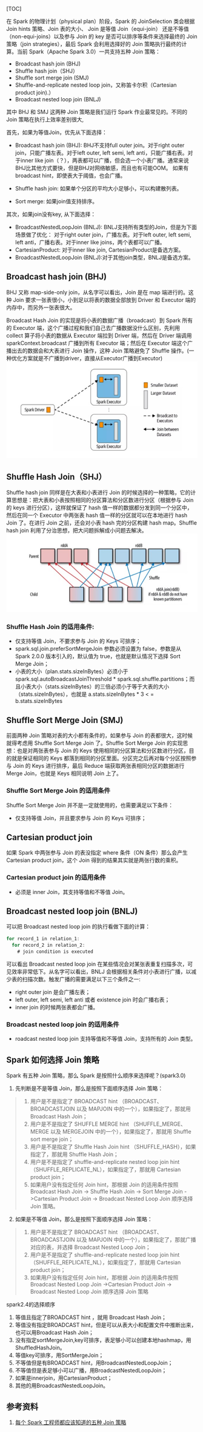 [TOC]

在 Spark 的物理计划（physical plan）阶段，Spark 的 JoinSelection 类会根据 Join hints 策略、Join 表的大小、 Join 是等值 Join（equi-join） 还是不等值（non-equi-joins）以及参与 Join 的 key 是否可以排序等条件来选择最终的 Join 策略（join strategies），最后 Spark 会利用选择好的 Join 策略执行最终的计算。当前 Spark（Apache Spark 3.0）一共支持五种 Join 策略：
* Broadcast hash join (BHJ)
* Shuffle hash join（SHJ）
* Shuffle sort merge join (SMJ)
* Shuffle-and-replicate nested loop join，又称笛卡尔积（Cartesian product join).）
* Broadcast nested loop join (BNLJ)

其中 BHJ 和 SMJ 这两种 Join 策略是我们运行 Spark 作业最常见的。不同的 Join 策略在执行上效率差别很大,

首先，如果为等值Join，优先从下面选择：
* Broadcast hash join (BHJ):
    BHJ不支持full outer join。对于right outer join，只能广播左表。对于left outer, left semi, left anti，只能广播右表。对于inner like join（？），两表都可以广播，但会选一个小表广播。通常来说BHJ比其他方式要快，但是BHJ对网络敏感，而且也有可能OOM。
    如果有broadcast hint，即使表大于阈值，也会广播。

* Shuffle hash join: 如果单个分区的平均大小足够小，可以构建散列表。

* Sort merge: 如果join值支持排序。

其次，如果join没有key, 从下面选择：
*  BroadcastNestedLoopJoin (BNLJ):
    BNLJ支持所有类型的Join，但是为下面场景做了优化：
    对于right outer join，广播左表。对于left outer, left semi, left anti，广播右表。对于inner like joins，两个表都可以广播。
* CartesianProduct: 对于inner like join, CartesianProduct是备选方案。
* BroadcastNestedLoopJoin (BNLJ):对于其他join类型，BNLJ是备选方案。
  
 ## Broadcast hash join (BHJ)
 BHJ 又称 map-side-only join，从名字可以看出，Join 是在 map 端进行的。这种 Join 要求一张表很小，小到足以将表的数据全部放到 Driver 和 Executor 端的内存中，而另外一张表很大。

 Broadcast Hash Join 的实现是将小表的数据广播（broadcast）到 Spark 所有的 Executor 端，这个广播过程和我们自己去广播数据没什么区别，先利用 collect 算子将小表的数据从 Executor 端拉到 Driver 端，然后在 Driver 端调用 sparkContext.broadcast 广播到所有 Executor 端；然后在 Executor 端这个广播出去的数据会和大表进行 Join 操作，这种 Join 策略避免了 Shuffle 操作。(一种优化方案就是不广播到driver，直接从Executor广播到Executor)
 ![](images/Dingtalk_20211215141853.jpg)

## Shuffle Hash Join（SHJ）
Shuffle hash join 同样是在大表和小表进行 Join 的时候选择的一种策略，它的计算思想是：把大表和小表按照相同的分区算法和分区数进行分区（根据参与 Join 的 keys 进行分区），这样就保证了 hash 值一样的数据都分发到同一个分区中，然后在同一个 Executor 中两张表 hash 值一样的分区就可以在本地进行 hash Join 了。在进行 Join 之前，还会对小表 hash 完的分区构建 hash map。Shuffle hash join 利用了分治思想，把大问题拆解成小问题去解决。
![](images/Dingtalk_20211215142941.jpg)

### Shuffle Hash Join 的适用条件:

* 仅支持等值 Join，不要求参与 Join 的 Keys 可排序；
* spark.sql.join.preferSortMergeJoin 参数必须设置为 false，参数是从 Spark 2.0.0 版本引入的，默认值为 true，也就是默认情况下选择 Sort Merge Join；
* 小表的大小（plan.stats.sizeInBytes）必须小于 spark.sql.autoBroadcastJoinThreshold * spark.sql.shuffle.partitions；而且小表大小（stats.sizeInBytes）的三倍必须小于等于大表的大小（stats.sizeInBytes），也就是 a.stats.sizeInBytes * 3 < = b.stats.sizeInBytes

## Shuffle Sort Merge Join (SMJ)
前面两种 Join 策略对表的大小都有条件的，如果参与 Join 的表都很大，这时候就得考虑用 Shuffle Sort Merge Join 了。Shuffle Sort Merge Join 的实现思想：也是对两张表参与 Join 的 Keys 使用相同的分区算法和分区数进行分区，目的就是保证相同的 Keys 都落到相同的分区里面。分区完之后再对每个分区按照参与 Join 的 Keys 进行排序，最后 Reduce 端获取两张表相同分区的数据进行 Merge Join，也就是 Keys 相同说明 Join 上了。

### Shuffle Sort Merge Join 的适用条件
Shuffle Sort Merge Join 并不是一定就使用的，也需要满足以下条件：
* 仅支持等值 Join，并且要求参与 Join 的 Keys 可排序；

## Cartesian product join
如果 Spark 中两张参与 Join 的表没指定 where 条件（ON 条件）那么会产生 Cartesian product join，这个 Join 得到的结果其实就是两张行数的乘积。

### Cartesian product join 的适用条件
* 必须是 inner Join，其支持等值和不等值 Join。

## Broadcast nested loop join (BNLJ)
可以把 Broadcast nested loop join 的执行看做下面的计算：
```scala
for record_1 in relation_1:
  for record_2 in relation_2:
    # join condition is executed
```
可以看出 Broadcast nested loop join 在某些情况会对某张表重复扫描多次，可见效率非常低下。从名字可以看出，BNLJ 会根据相关条件对小表进行广播，以减少表的扫描次数。触发广播的需要满足以下三个条件之一:
* right outer join 是会广播左表；
* left outer, left semi, left anti 或者 existence join 时会广播右表；
* inner join 的时候两张表都会广播。

### Broadcast nested loop join 的适用条件
* roadcast nested loop join 支持等值和不等值 Join，支持所有的 Join 类型。

## Spark 如何选择 Join 策略
Spark 有五种 Join 策略，那么 Spark 是按照什么顺序来选择呢？(spark3.0)

1. 先判断是不是等值 Join，那么是按照下面顺序选择 Join 策略：
 > 1. 用户是不是指定了 BROADCAST hint （BROADCAST、BROADCASTJOIN 以及 MAPJOIN 中的一个），如果指定了，那就用 Broadcast Hash Join；
 > 2. 用户是不是指定了 SHUFFLE MERGE hint （SHUFFLE_MERGE、MERGE 以及 MERGEJOIN 中的一个），如果指定了，那就用 Shuffle sort merge join；
 > 3. 用户是不是指定了 Shuffle Hash Join hint （SHUFFLE_HASH），如果指定了，那就用 Shuffle Hash Join；
 > 4. 用户是不是指定了 shuffle-and-replicate nested loop join hint （SHUFFLE_REPLICATE_NL），如果指定了，那就用 Cartesian product join；
 > 5. 如果用户没有指定任何 Join hint，那根据 Join 的适用条件按照 Broadcast Hash Join -> Shuffle Hash Join -> Sort Merge Join ->Cartesian Product Join -> Broadcast Nested Loop Join 顺序选择 Join 策略。

 2. 如果是不等值 Join，那么是按照下面顺序选择 Join 策略：
   > 1. 用户是不是指定了 BROADCAST hint （BROADCAST、BROADCASTJOIN 以及 MAPJOIN 中的一个），如果指定了，那就广播对应的表，并选择 Broadcast Nested Loop Join；
   >2. 用户是不是指定了 shuffle-and-replicate nested loop join hint （SHUFFLE_REPLICATE_NL），如果指定了，那就用 Cartesian product join；
   >3. 如果用户没有指定任何 Join hint，那根据 Join 的适用条件按照 Broadcast Nested Loop Join ->Cartesian Product Join -> Broadcast Nested Loop Join 顺序选择 Join 策略



spark2.4的选择顺序
1. 等值且指定了BROADCAST hint ，就用 Broadcast Hash Join；
2. 等值没有指定BROADCAST hint，但是可以从表大小和配置文件中推断出来，也可以用Broadcast Hash Join；
3. 没有指定sortMergeJoin,key可排序，表足够小可以创建本地hashmap，用 ShuffledHashJoin。
4. 等值key可排序，用SortMergeJoin；
5. 不等值但是有BROADCAST hint，用BroadcastNestedLoopJoin；
6. 不等值但是表足够小可以广播，用BroadcastNestedLoopJoin；
7. 如果是innerjoin，用CartesianProduct；
8. 其他的用BroadcastNestedLoopJoin。


## 参考资料
1. [每个 Spark 工程师都应该知道的五种 Join 策略](https://mp.weixin.qq.com/s?__biz=MzA5MTc0NTMwNQ==&mid=2650723614&idx=1&sn=0c0a47b722ecbb31809c9dd14684508f&chksm=887dc868bf0a417e135065927bdfa6a1a604b15620385584c8520754c14a646d8fa0f078c08a&scene=21#wechat_redirect)
